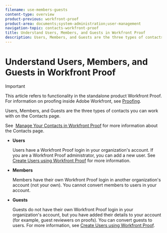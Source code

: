 ```yaml
---
filename: use-members-guests
content-type: overview
product-previous: workfront-proof
product-area: documents;system-administration;user-management
navigation-topic: contacts-workfront-proof
title: Understand Users, Members, and Guests in Workfront Proof
description: Users, Members, and Guests are the three types of contacts you can work with on the Contacts page.
---
```


# Understand Users, Members, and Guests in Workfront Proof

>[!IMPORTANT]
>
>This article refers to functionality in the standalone product Workfront Proof. For information on proofing inside Adobe Workfront, see [Proofing](../../../review-and-approve-work/proofing/proofing.md).

Users, Members, and Guests are the three types of contacts you can work with on the Contacts page.

See&nbsp; [Manage Your Contacts in Workfront Proof](../../../workfront-proof/wp-mnguserscontacts/contacts/manage-contacts.md) for more information about the Contacts page.

* **Users**

  Users have a Workfront Proof login in your organization's account. If you are a Workfront Proof administrator, you can add a new user. See [Create Users using Workfront Proof](../../../workfront-proof/wp-mnguserscontacts/users/create-users.md) for more information.

* **Members**

  Members have their own Workfront Proof login in another organization's account (not your own). You cannot convert members to users in your account.

* **Guests**

  Guests do not have their own Workfront Proof login in your organization's account, but you have added their details to your account (for example, guest reviewers on proofs). You can convert guests to users. For more information, see [Create Users using Workfront Proof](../../../workfront-proof/wp-mnguserscontacts/users/create-users.md).

